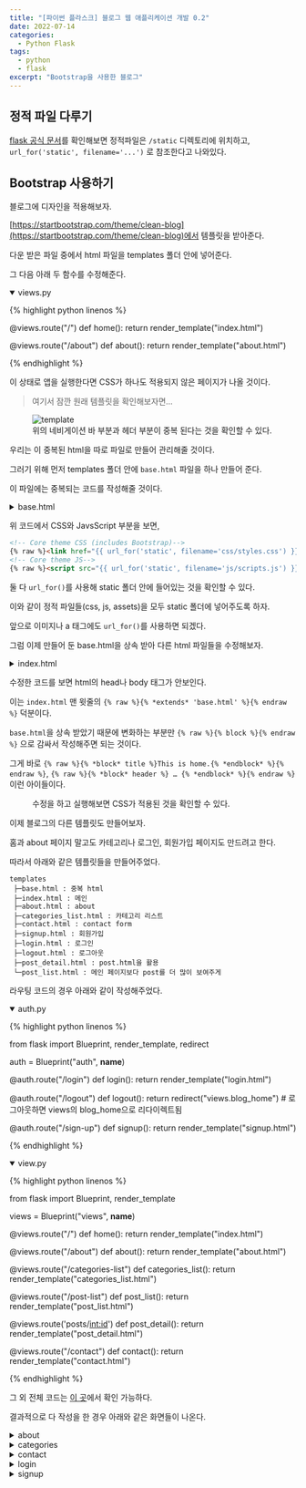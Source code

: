 ```yaml
---
title: "[파이썬 플라스크] 블로그 웹 애플리케이션 개발 0.2"
date: 2022-07-14
categories:
  - Python Flask
tags:
  - python
  - flask
excerpt: "Bootstrap을 사용한 블로그"
---
```


## 정적 파일 다루기

[flask 공식 문서](https://flask.palletsprojects.com/en/2.1.x/tutorial/static/#static-files)를 확인해보면 정적파일은 `/static` 디렉토리에 위치하고, `url_for('static', filename='...')` 로 참조한다고 나와있다.

## Bootstrap 사용하기

블로그에 디자인을 적용해보자.

[https://startbootstrap.com/theme/clean-blog](https://startbootstrap.com/theme/clean-blog)에서 템플릿을 받아준다.

다운 받은 파일 중에서 html 파일을 templates 폴더 안에 넣어준다.

그 다음 아래 두 함수를 수정해준다.

<details open>
<summary>views.py</summary>
<div markdown="1">

{% highlight python linenos %}

@views.route("/")
def home():
    return render_template("index.html")

@views.route("/about")
def about():
    return render_template("about.html")

{% endhighlight %}

</div>
</details>

이 상태로 앱을 실행한다면 CSS가 하나도 적용되지 않은 페이지가 나올 것이다.

> 여기서 잠깐 원래 템플릿을 확인해보자면...

<figure class="align-center">
  <img src="{{ site.url }}{{ site.baseurl }}/assets/images/python/flask/blog/bootstrap.jpg" alt="template">
  <figcaption>위의 네비게이션 바 부분과 헤더 부분이 중복 된다는 것을 확인할 수 있다.</figcaption>
</figure>

우리는 이 중복된 html을 따로 파일로 만들어 관리해줄 것이다.

그러기 위해 먼저 templates 폴더 안에 `base.html` 파일을 하나 만들어 준다.

이 파일에는 중복되는 코드를 작성해줄 것이다.

<details>
<summary>base.html</summary>
<div markdown="1">

{% highlight html linenos %}

<!DOCTYPE html>
<html lang="en">
    <head>
    <meta charset="utf-8" />
    <meta name="viewport" content="width=device-width, initial-scale=1, shrink-to-fit=no" />
    <meta name="description" content="" />
    <meta name="author" content="" />

    {# 변화하는 부분 #}
    <title>{% raw %}{% block title %}{% endblock %}{% endraw %}</title>

    <link rel="icon" type="image/x-icon" href="assets/favicon.ico" />
    <!-- Font Awesome icons (free version)-->
    <script src="https://use.fontawesome.com/releases/v6.1.0/js/all.js" crossorigin="anonymous"></script>
    <!-- Google fonts-->
    <link href="https://fonts.googleapis.com/css?family=Lora:400,700,400italic,700italic" rel="stylesheet" type="text/css" />
    <link
        href="https://fonts.googleapis.com/css?family=Open+Sans:300italic,400italic,600italic,700italic,800italic,400,300,600,700,800"
        rel="stylesheet"
        type="text/css"
    />

    <!-- Core theme CSS (includes Bootstrap)-->
    {% raw %}<link href="{{ url_for('static', filename='css/styles.css') }}" rel="stylesheet" />{% endraw %}
    </head>

    <body>
    <!-- Navigation-->
    <nav class="navbar navbar-expand-lg navbar-light" id="mainNav">
        <div class="container px-4 px-lg-5">
        {% raw %}<a class="navbar-brand" href="{{ url_for('views.home') }}">Taelog</a>{% endraw %}
        <button
            class="navbar-toggler"
            type="button"
            data-bs-toggle="collapse"
            data-bs-target="#navbarResponsive"
            aria-controls="navbarResponsive"
            aria-expanded="false"
            aria-label="Toggle navigation"
        >
            Menu
            <i class="fas fa-bars"></i>
        </button>
        <div class="collapse navbar-collapse" id="navbarResponsive">
            <ul class="navbar-nav ms-auto py-4 py-lg-0">
            {% raw %}<li class="nav-item"><a class="nav-link px-lg-3 py-3 py-lg-4" href="{{ url_for('views.home') }}">Home</a></li>{% endraw %}
            {% raw %}<li class="nav-item"><a class="nav-link px-lg-3 py-3 py-lg-4" href="{{ url_for('views.about') }}">About</a></li>{% endraw %}
            {% raw %}<li class="nav-item"><a class="nav-link px-lg-3 py-3 py-lg-4" href="{{ url_for('views.categories_list') }}">Categories</a></li>{% endraw %}
            {% raw %}<li class="nav-item"><a class="nav-link px-lg-3 py-3 py-lg-4" href="{{ url_for('views.contact') }}">Contact</a></li>{% endraw %}
            {% raw %}<li class="nav-item"><a class="nav-link px-lg-3 py-3 py-lg-4" href="{{ url_for('auth.signup') }}">Sign Up</a></li>{% endraw %}
            {% raw %}<li class="nav-item"><a class="nav-link px-lg-3 py-3 py-lg-4" href="{{ url_for('auth.login') }}">Login</a></li>{% endraw %}
            </ul>
        </div>
        </div>
    </nav>

    {# 변화하는 부분 #}
    {% raw %}{% block header %}{% endblock %}{% endraw %}
    {# 변화하는 부분 #}
    <div class="content-wrapper">{% raw %}{% block content %}{% endblock %}{% endraw %}</div>

    <!-- Footer-->
    <footer class="border-top">
        <div class="container px-4 px-lg-5">
        <div class="row gx-4 gx-lg-5 justify-content-center">
            <div class="col-md-10 col-lg-8 col-xl-7">
            <ul class="list-inline text-center">
                <li class="list-inline-item">
                <a href="#!">
                    <span class="fa-stack fa-lg">
                    <i class="fas fa-circle fa-stack-2x"></i>
                    <i class="fab fa-twitter fa-stack-1x fa-inverse"></i>
                    </span>
                </a>
                </li>
                <li class="list-inline-item">
                <a href="#!">
                    <span class="fa-stack fa-lg">
                    <i class="fas fa-circle fa-stack-2x"></i>
                    <i class="fab fa-facebook-f fa-stack-1x fa-inverse"></i>
                    </span>
                </a>
                </li>
                <li class="list-inline-item">
                <a href="#!">
                    <span class="fa-stack fa-lg">
                    <i class="fas fa-circle fa-stack-2x"></i>
                    <i class="fab fa-github fa-stack-1x fa-inverse"></i>
                    </span>
                </a>
                </li>
            </ul>
            <div class="small text-center text-muted fst-italic">Copyright &copy; Taeyoung 2022</div>
            </div>
        </div>
        </div>
    </footer>
    <!-- Bootstrap core JS-->
    <script src="https://cdn.jsdelivr.net/npm/bootstrap@5.1.3/dist/js/bootstrap.bundle.min.js"></script>

    <!-- Core theme JS-->
    {% raw %}<script src="{{ url_for('static', filename='js/scripts.js') }}"></script>{% endraw %}
    </body>
</html>

{% endhighlight %}

</div>
</details>

위 코드에서 CSS와 JavsScript 부분을 보면,

```html
<!-- Core theme CSS (includes Bootstrap)-->
{% raw %}<link href="{{ url_for('static', filename='css/styles.css') }}" rel="stylesheet"/>{% endraw %}
<!-- Core theme JS-->
{% raw %}<script src="{{ url_for('static', filename='js/scripts.js') }}"></script>{% endraw %}
```

둘 다 `url_for()`를 사용해 static 폴더 안에 들어있는 것을 확인할 수 있다.

이와 같이 정적 파일들(css, js, assets)을 모두 static 폴더에 넣어주도록 하자.

앞으로 이미지나 a 태그에도 `url_for()`를 사용하면 되겠다.

그럼 이제 만들어 둔 base.html을 상속 받아 다른 html 파일들을 수정해보자.

<details>
<summary>index.html</summary>
<div markdown="1">

{% highlight html linenos %}

{% raw %}{% extends 'base.html' %}{% endraw %}

{% raw %}{% block title %}This is home.{% endblock %}{% endraw %}

{% raw %}{% block header %}{% endraw %}
<!-- Page Header-->
{% raw %}<header class="masthead" style="background-image: url( {{ url_for('static', filename='assets/img/home-bg.jpg') }} )">{% endraw %}
    <div class="container position-relative px-4 px-lg-5">
    <div class="row gx-4 gx-lg-5 justify-content-center">
        <div class="col-md-10 col-lg-8 col-xl-7">
        <div class="site-heading">
            <h1>Taelog</h1>
            <span class="subheading">Made by Flask web framwork.</span>
        </div>
        </div>
    </div>
    </div>
</header>
{% raw %}{% endblock %}{% endraw %}

{% raw %}{% block content %}{% endraw %}
<!-- Main Content-->
<div class="container px-4 px-lg-5">
    <div class="row gx-4 gx-lg-5 justify-content-center">
    <div class="col-md-10 col-lg-8 col-xl-7">
        <!-- Post preview-->
        <div class="post-preview">
        <a href="post_detail.html">
            <h2 class="post-title">Man must explore, and this is exploration at its greatest</h2>
            <h3 class="post-subtitle">Problems look mighty small from 150 miles up</h3>
        </a>
        <p class="post-meta">
            Posted by
            <a href="#!">Start Bootstrap</a>
            on September 24, 2022
        </p>
        </div>
        <!-- Divider-->
        <hr class="my-4" />
        <!-- Post preview-->
        <div class="post-preview">
        <a href="post_detail.html"
            ><h2 class="post-title">I believe every human has a finite number of heartbeats. I don't intend to waste any of mine.</h2></a
        >
        <p class="post-meta">
            Posted by
            <a href="#!">Start Bootstrap</a>
            on September 18, 2022
        </p>
        </div>
        <!-- Divider-->
        <hr class="my-4" />
        <!-- Post preview-->
        <div class="post-preview">
        <a href="post_detail.html">
            <h2 class="post-title">Science has not yet mastered prophecy</h2>
            <h3 class="post-subtitle">We predict too much for the next year and yet far too little for the next ten.</h3>
        </a>
        <p class="post-meta">
            Posted by
            <a href="#!">Start Bootstrap</a>
            on August 24, 2022
        </p>
        </div>
        <!-- Divider-->
        <hr class="my-4" />
        <!-- Post preview-->
        <div class="post-preview">
        <a href="post_detail.html">
            <h2 class="post-title">Failure is not an option</h2>
            <h3 class="post-subtitle">Many say exploration is part of our destiny, but it’s actually our duty to future generations.</h3>
        </a>
        <p class="post-meta">
            Posted by
            <a href="#!">Start Bootstrap</a>
            on July 8, 2022
        </p>
        </div>
        <!-- Divider-->
        <hr class="my-4" />
        <!-- Pager-->
        <div class="d-flex justify-content-end mb-4"><a class="btn btn-primary text-uppercase" href="#!">Older Posts →</a></div>
    </div>
    </div>
</div>
{% raw %}{% endblock %}{% endraw %}

{% endhighlight %}

</div>
</details>

수정한 코드를 보면 html의 head나 body 태그가 안보인다.

이는 `index.html` 맨 윗줄의 `{% raw %}{% *extends* 'base.html' %}{% endraw %}` 덕분이다.

`base.html`을 상속 받았기 때문에 변화하는 부분만 `{% raw %}{% block %}{% endraw %}` 으로 감싸서 작성해주면 되는 것이다.

그게 바로 `{% raw %}{% *block* title %}This is home.{% *endblock* %}{% endraw %}`, `{% raw %}{% *block* header %} … {% *endblock* %}{% endraw %}` 이런 아이들이다.

<figure class="align-center">
  <img src="{{ site.url }}{{ site.baseurl }}/assets/images/python/flask/blog/home.jpg" alt="">
  <figcaption>수정을 하고 실행해보면 CSS가 적용된 것을 확인할 수 있다.</figcaption>
</figure>

이제 블로그의 다른 템플릿도 만들어보자.

홈과 about 페이지 말고도 카테고리나 로그인, 회원가입 페이지도 만드려고 한다.

따라서 아래와 같은 템플릿들을 만들어주었다.

```
templates
 ├─base.html : 중복 html
 ├─index.html : 메인
 ├─about.html : about
 ├─categories_list.html : 카테고리 리스트
 ├─contact.html : contact form
 ├─signup.html : 회원가입
 ├─login.html : 로그인
 ├─logout.html : 로그아웃
 ├─post_detail.html : post.html을 활용
 └─post_list.html : 메인 페이지보다 post를 더 많이 보여주게
```

라우팅 코드의 경우 아래와 같이 작성해주었다.

<details open>
<summary>auth.py</summary>
<div markdown="1">

{% highlight python linenos %}

from flask import Blueprint, render_template, redirect

auth = Blueprint("auth", __name__)

@auth.route("/login")
def login():
    return render_template("login.html")

@auth.route("/logout")
def logout():
    return redirect("views.blog_home")  # 로그아웃하면 views의 blog_home으로 리다이렉트됨

@auth.route("/sign-up")
def signup():
    return render_template("signup.html")

{% endhighlight %}

</div>
</details>

<details open>
<summary>view.py</summary>
<div markdown="1">

{% highlight python linenos %}

from flask import Blueprint, render_template
    
views = Blueprint("views", __name__)

@views.route("/")
def home():
    return render_template("index.html")

@views.route("/about")
def about():
    return render_template("about.html")

@views.route("/categories-list")
def categories_list():
    return render_template("categories_list.html")

@views.route("/post-list")
def post_list():
    return render_template("post_list.html")

@views.route('posts/<int:id>')
def post_detail():
    return render_template("post_detail.html")

@views.route("/contact")
def contact():
    return render_template("contact.html")

{% endhighlight %}

</div>
</details>

그 외 전체 코드는 [이 곳](https://github.com/overtae/ifp-flask-study/tree/03-blog-template)에서 확인 가능하다.

결과적으로 다 작성을 한 경우 아래와 같은 화면들이 나온다.

<details>
<summary>about</summary>
<div markdown="1">

![about]({{ site.url }}{{ site.baseurl }}/assets/images/python/flask/blog/about.jpg){: .align-center}

</div>
</details>

<details>
<summary>categories</summary>
<div markdown="1">

![categories]({{ site.url }}{{ site.baseurl }}/assets/images/python/flask/blog/categories.jpg){: .align-center}

</div>
</details>

<details>
<summary>contact</summary>
<div markdown="1">

![contact]({{ site.url }}{{ site.baseurl }}/assets/images/python/flask/blog/contact.jpg){: .align-center}

</div>
</details>

<details>
<summary>login</summary>
<div markdown="1">

![login]({{ site.url }}{{ site.baseurl }}/assets/images/python/flask/blog/login.jpg){: .align-center}

</div>
</details>

<details>
<summary>signup</summary>
<div markdown="1">

![signup]({{ site.url }}{{ site.baseurl }}/assets/images/python/flask/blog/signup.jpg){: .align-center}

</div>
</details>